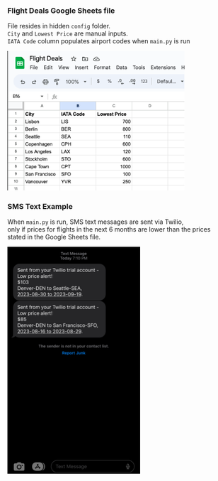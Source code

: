 ### Flight Deals Google Sheets file
File resides in hidden `config` folder.\
`City` and `Lowest Price` are manual inputs.\
`IATA Code` column populates airport codes when `main.py` is run

<img 
  src="https://github.com/marilynyi/100-days-of-code-python/blob/main/days-31-40/day-39/flight-deals/images/Flight_Deals.png"
  width="400">

### SMS Text Example
When `main.py` is run, SMS text messages are sent via Twilio,\
only if prices for flights in the next 6 months are lower than the prices stated in the Google Sheets file.

<img 
  src="https://github.com/marilynyi/100-days-of-code-python/blob/main/days-31-40/day-39/flight-deals/images/SMS_Test.PNG" 
  width="300">

